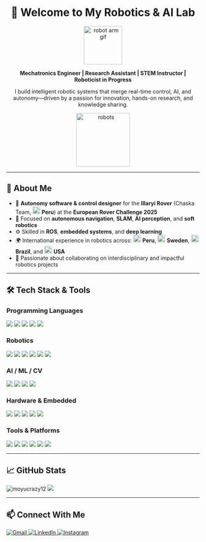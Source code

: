<h1 align="center">🤖 Welcome to My Robotics & AI Lab</h1>

<p align="center">
  <img src="https://i.gifer.com/7VE.gif" width="100" alt="robot arm gif"/>
</p>

<p align="center">
  <strong>Mechatronics Engineer | Research Assistant | STEM Instructor | Roboticist in Progress </strong>  
</p>
<p align="center">
  I build intelligent robotic systems that merge real-time control, AI, and autonomy—driven by a passion for innovation, hands-on research, and knowledge sharing.
</p>

<p align="center">
  <img src="https://cdn.prod.website-files.com/6479eab6eb2ed5e597810e9e/67efa6c1205df5cad940d3cd_677bd79c59e3a46eea413842_6605534f85f6069bdc30164f_Robotics%2525203.gif" width="140" alt="robots"/>
</p>

---

<h2>🧠 About Me</h2>

<ul>
  <li>🚀 <strong>Autonomy software & control designer</strong> for the <strong>Illaryi Rover</strong> (Chaska Team, <img src="https://cdn.jsdelivr.net/gh/lipis/flag-icons/flags/4x3/pe.svg" width="20"/> <strong>Peru</strong>) at the <strong>European Rover Challenge 2025</strong></li>
  <li>🔬 Focused on <strong>autonomous navigation</strong>, <strong>SLAM</strong>, <strong>AI perception</strong>, and <strong>soft robotics</strong></li>
  <li>⚙️ Skilled in <strong>ROS</strong>, <strong>embedded systems</strong>, and <strong>deep learning</strong></li>
   <li>🌍 International experience in robotics across:
    <img src="https://cdn.jsdelivr.net/gh/lipis/flag-icons/flags/4x3/pe.svg" width="20"/> <strong>Peru</strong>,
    <img src="https://cdn.jsdelivr.net/gh/lipis/flag-icons/flags/4x3/se.svg" width="20"/> <strong>Sweden</strong>,
    <img src="https://cdn.jsdelivr.net/gh/lipis/flag-icons/flags/4x3/br.svg" width="20"/> <strong>Brazil</strong>, and
    <img src="https://cdn.jsdelivr.net/gh/lipis/flag-icons/flags/4x3/us.svg" width="20"/> <strong>USA</strong>
  </li>
  <li>🤝 Passionate about collaborating on interdisciplinary and impactful robotics projects</li>
</ul>

---

## 🛠️ Tech Stack & Tools

### Programming Languages

<p>
  <img src="https://img.shields.io/badge/Python-3776AB?style=for-the-badge&logo=python&logoColor=white"/>
  <img src="https://img.shields.io/badge/C++-00599C?style=for-the-badge&logo=c%2B%2B&logoColor=white"/>
  <img src="https://img.shields.io/badge/C-00599C?style=for-the-badge&logo=c&logoColor=white"/>
  <img src="https://img.shields.io/badge/JavaScript-F7DF1E?style=for-the-badge&logo=javascript&logoColor=black"/>
  <img src="https://img.shields.io/badge/MATLAB-0076A8?style=for-the-badge&logo=mathworks&logoColor=white"/>
</p>

### Robotics

<p>
  <img src="https://img.shields.io/badge/ROS-22314E?style=for-the-badge&logo=ros&logoColor=white"/>
  <img src="https://img.shields.io/badge/ROS2-22314E?style=for-the-badge&logo=ros&logoColor=white"/>
  <img src="https://img.shields.io/badge/Gazebo-2C528C?style=for-the-badge&logoColor=white"/>
  <img src="https://img.shields.io/badge/RViz-00599C?style=for-the-badge&logo=ubuntu&logoColor=white"/>
  <img src="https://img.shields.io/badge/MoveIt-4C4C4C?style=for-the-badge&logo=robotframework&logoColor=white"/>
  <img src="https://img.shields.io/badge/Nav2-22314E?style=for-the-badge&logo=ros&logoColor=white"/>

</p>

### AI / ML / CV

<p>
  <img src="https://img.shields.io/badge/PyTorch-EE4C2C?style=for-the-badge&logo=pytorch&logoColor=white"/>
  <img src="https://img.shields.io/badge/TensorFlow-FF6F00?style=for-the-badge&logo=tensorflow&logoColor=white"/>
  <img src="https://img.shields.io/badge/OpenCV-5C3EE8?style=for-the-badge&logo=opencv&logoColor=white"/>
  <img src="https://img.shields.io/badge/scikit--learn-F7931E?style=for-the-badge&logo=scikit-learn&logoColor=white"/>
</p>

### Hardware & Embedded

<p>
  <img src="https://img.shields.io/badge/Arduino-00979D?style=for-the-badge&logo=arduino&logoColor=white"/>
  <img src="https://img.shields.io/badge/Raspberry%20Pi-C51A4A?style=for-the-badge&logo=raspberry-pi&logoColor=white"/>
  <img src="https://img.shields.io/badge/NVIDIA-Jetson-76B900?style=for-the-badge&logo=nvidia&logoColor=white"/>
  <img src="https://img.shields.io/badge/Teensy-555555?style=for-the-badge&logo=usb&logoColor=white"/>
  <img src="https://img.shields.io/badge/ESP32-E7352C?style=for-the-badge&logo=espressif&logoColor=white"/>

</p>

### Tools & Platforms

<p>
  <img src="https://img.shields.io/badge/Docker-2496ED?style=for-the-badge&logo=docker&logoColor=white"/>
  <img src="https://img.shields.io/badge/Linux-FCC624?style=for-the-badge&logo=linux&logoColor=black"/>
  <img src="https://img.shields.io/badge/Git-F05032?style=for-the-badge&logo=git&logoColor=white"/>
  <img src="https://img.shields.io/badge/VS%20Code-007ACC?style=for-the-badge&logo=visual-studio-code&logoColor=white"/>
  <img src="https://img.shields.io/badge/Anaconda-44A833?style=for-the-badge&logo=anaconda&logoColor=white"/>
  <img src="https://img.shields.io/badge/ArduPilot-UAV--Autopilot-213A64?style=for-the-badge&logo=airplayaudio&logoColor=white"/>

</p>

---

## 📈 GitHub Stats

<p align="left">
  <img src="https://github-readme-stats.vercel.app/api/top-langs?username=moyucrazy12&show_icons=true&locale=en&layout=compact" alt="moyucrazy12" />
  
  <img src="https://github-readme-streak-stats.herokuapp.com/?user=moyucrazy12&theme=gruvbox"/>
</p>

---

## 📫 Connect With Me

<p align="left">
  <a href="mailto:c.mallqui@pucp.edu.pe" target="_blank">
    <img alt="Gmail" src="https://img.shields.io/badge/Gmail-D14836?style=for-the-badge&logo=gmail&logoColor=white"/>
  </a>
  <a href="https://www.linkedin.com/in/cristhian-mallqui-castro/" target="_blank">
     <img alt="LinkedIn" src="https://img.shields.io/badge/LinkedIn-0A66C2?style=for-the-badge&logo=linkedin&logoColor=white"/>
  </a>
  <a href="https://www.instagram.com/crisspaceee/" target="_blank">
    <img alt="Instagram" src="https://img.shields.io/badge/Instagram-E4405F?style=for-the-badge&logo=instagram&logoColor=white"/>
  </a>
</p>

